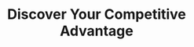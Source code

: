 ---
layout:   certificate
title:    "Discover Your Competitive Advantage"
slug:     panitia-discover
category: panitia
issuer:   "Direktorat Pengembangan Karier Universitas Telkom"
---